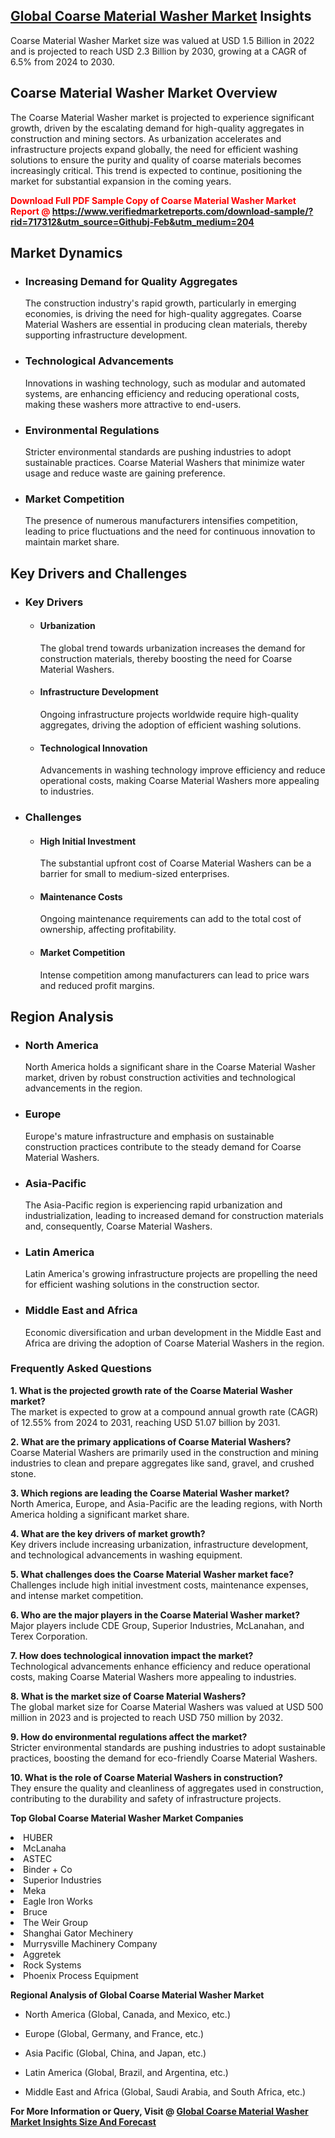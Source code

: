 <h2><a href="https://www.verifiedmarketreports.com/download-sample/?rid=717312&amp;utm_source=Githubj&amp;utm_medium=204" target="_blank">Global Coarse Material Washer Market</a> Insights</h2><p>Coarse Material Washer Market size was valued at USD 1.5 Billion in 2022 and is projected to reach USD 2.3 Billion by 2030, growing at a CAGR of 6.5% from 2024 to 2030.</p><p> <h2>Coarse Material Washer Market Overview</h2> <p>The Coarse Material Washer market is projected to experience significant growth, driven by the escalating demand for high-quality aggregates in construction and mining sectors. As urbanization accelerates and infrastructure projects expand globally, the need for efficient washing solutions to ensure the purity and quality of coarse materials becomes increasingly critical. This trend is expected to continue, positioning the market for substantial expansion in the coming years.</p> <p><strong><p><span class=""><span style="color: #ff0000;"><strong>Download Full PDF Sample Copy of Coarse Material Washer Market Report</strong> @ </span><a href="https://www.verifiedmarketreports.com/download-sample/?rid=717312&amp;utm_source=Githubj-Feb&amp;utm_medium=204" target="_blank">https://www.verifiedmarketreports.com/download-sample/?rid=717312&amp;utm_source=Githubj-Feb&amp;utm_medium=204</a></span></p></strong></p> <h2>Market Dynamics</h2> <ul> <li><h3>Increasing Demand for Quality Aggregates</h3> <p>The construction industry's rapid growth, particularly in emerging economies, is driving the need for high-quality aggregates. Coarse Material Washers are essential in producing clean materials, thereby supporting infrastructure development.</p> </li> <li><h3>Technological Advancements</h3> <p>Innovations in washing technology, such as modular and automated systems, are enhancing efficiency and reducing operational costs, making these washers more attractive to end-users.</p> </li> <li><h3>Environmental Regulations</h3> <p>Stricter environmental standards are pushing industries to adopt sustainable practices. Coarse Material Washers that minimize water usage and reduce waste are gaining preference.</p> </li> <li><h3>Market Competition</h3> <p>The presence of numerous manufacturers intensifies competition, leading to price fluctuations and the need for continuous innovation to maintain market share.</p> </li> </ul> <h2>Key Drivers and Challenges</h2> <ul> <li><h3>Key Drivers</h3> <ul> <li><h4>Urbanization</h4> <p>The global trend towards urbanization increases the demand for construction materials, thereby boosting the need for Coarse Material Washers.</p> </li> <li><h4>Infrastructure Development</h4> <p>Ongoing infrastructure projects worldwide require high-quality aggregates, driving the adoption of efficient washing solutions.</p> </li> <li><h4>Technological Innovation</h4> <p>Advancements in washing technology improve efficiency and reduce operational costs, making Coarse Material Washers more appealing to industries.</p> </li> </ul> </li> <li><h3>Challenges</h3> <ul> <li><h4>High Initial Investment</h4> <p>The substantial upfront cost of Coarse Material Washers can be a barrier for small to medium-sized enterprises.</p> </li> <li><h4>Maintenance Costs</h4> <p>Ongoing maintenance requirements can add to the total cost of ownership, affecting profitability.</p> </li> <li><h4>Market Competition</h4> <p>Intense competition among manufacturers can lead to price wars and reduced profit margins.</p> </li> </ul> </li> </ul> <h2>Region Analysis</h2> <ul> <li><h3>North America</h3> <p>North America holds a significant share in the Coarse Material Washer market, driven by robust construction activities and technological advancements in the region.</p> </li> <li><h3>Europe</h3> <p>Europe's mature infrastructure and emphasis on sustainable construction practices contribute to the steady demand for Coarse Material Washers.</p> </li> <li><h3>Asia-Pacific</h3> <p>The Asia-Pacific region is experiencing rapid urbanization and industrialization, leading to increased demand for construction materials and, consequently, Coarse Material Washers.</p> </li> <li><h3>Latin America</h3> <p>Latin America's growing infrastructure projects are propelling the need for efficient washing solutions in the construction sector.</p> </li> <li><h3>Middle East and Africa</h3> <p>Economic diversification and urban development in the Middle East and Africa are driving the adoption of Coarse Material Washers in the region.</p> </li> </ul> <h3>Frequently Asked Questions</h3> <p><strong>1. What is the projected growth rate of the Coarse Material Washer market?</strong><br> The market is expected to grow at a compound annual growth rate (CAGR) of 12.55% from 2024 to 2031, reaching USD 51.07 billion by 2031. </p> <p><strong>2. What are the primary applications of Coarse Material Washers?</strong><br> Coarse Material Washers are primarily used in the construction and mining industries to clean and prepare aggregates like sand, gravel, and crushed stone. </p> <p><strong>3. Which regions are leading the Coarse Material Washer market?</strong><br> North America, Europe, and Asia-Pacific are the leading regions, with North America holding a significant market share. </p> <p><strong>4. What are the key drivers of market growth?</strong><br> Key drivers include increasing urbanization, infrastructure development, and technological advancements in washing equipment. </p> <p><strong>5. What challenges does the Coarse Material Washer market face?</strong><br> Challenges include high initial investment costs, maintenance expenses, and intense market competition. </p> <p><strong>6. Who are the major players in the Coarse Material Washer market?</strong><br> Major players include CDE Group, Superior Industries, McLanahan, and Terex Corporation. </p> <p><strong>7. How does technological innovation impact the market?</strong><br> Technological advancements enhance efficiency and reduce operational costs, making Coarse Material Washers more appealing to industries. </p> <p><strong>8. What is the market size of Coarse Material Washers?</strong><br> The global market size for Coarse Material Washers was valued at USD 500 million in 2023 and is projected to reach USD 750 million by 2032. </p> <p><strong>9. How do environmental regulations affect the market?</strong><br> Stricter environmental standards are pushing industries to adopt sustainable practices, boosting the demand for eco-friendly Coarse Material Washers. </p> <p><strong>10. What is the role of Coarse Material Washers in construction?</strong><br> They ensure the quality and cleanliness of aggregates used in construction, contributing to the durability and safety of infrastructure projects.</p><p><strong>Top Global Coarse Material Washer Market Companies</strong></p><div data-test-id=""><p><li>HUBER</li><li> McLanaha</li><li> ASTEC</li><li> Binder + Co</li><li> Superior Industries</li><li> Meka</li><li> Eagle Iron Works</li><li> Bruce</li><li> The Weir Group</li><li> Shanghai Gator Mechinery</li><li> Murrysville Machinery Company</li><li> Aggretek</li><li> Rock Systems</li><li> Phoenix Process Equipment</li></p><div><strong>Regional Analysis of&nbsp;Global Coarse Material Washer Market</strong></div><ul><li dir="ltr"><p dir="ltr">North America&nbsp;(Global, Canada, and Mexico, etc.)</p></li><li dir="ltr"><p dir="ltr">Europe (Global, Germany, and France, etc.)</p></li><li dir="ltr"><p dir="ltr">Asia Pacific&nbsp;(Global, China, and Japan, etc.)</p></li><li dir="ltr"><p dir="ltr">Latin America&nbsp;(Global, Brazil, and Argentina, etc.)</p></li><li dir="ltr">Middle East and Africa&nbsp;(Global, Saudi Arabia, and South Africa, etc.)</li></ul><p><strong>For More Information or Query, Visit @&nbsp;</strong><strong><a href="https://www.verifiedmarketreports.com/product/coarse-material-washer-market/?utm_source=Githubj&amp;utm_medium=204" target="_blank">Global Coarse Material Washer Market Insights Size And Forecast</a></strong></p></div>
